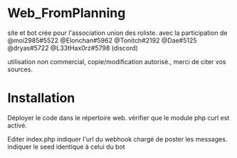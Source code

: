 # Web_FromPlanning
site et bot crée pour l'association union des roliste.
avec la participation de @moi2985#5522 @Elonchan#5962 @Tonitch#2192 @Dae#5125 @dryas#5722 @L33tHax0rz#5798  (discord)

utilisation non commercial, copie/modification autorisé., merci de citer vos sources.

# Installation
Déployer le code dans le répertoire web.
vérifier que le module php curl est activé.

Editer index.php
indiquer l'url du webhook chargé de poster les messages.
indiquer le seed identique à celui du bot
